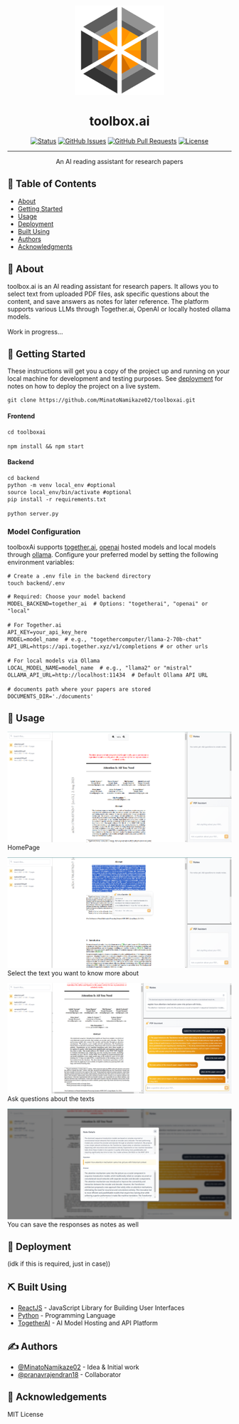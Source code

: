<p align="center">
 <img src="./assets/toolboxai.png" alt="Toolbox.ai Logo" width="200"/>
</p>

<h1 align="center">toolbox.ai</h1>

<div align="center">

[![Status](https://img.shields.io/badge/status-active-success.svg)]()
[![GitHub Issues](https://img.shields.io/github/issues/MinatoNamikaze02/toolboxai.svg)](https://github.com/MinatoNamikaze02/toolboxai/issues)
[![GitHub Pull Requests](https://img.shields.io/github/issues-pr/MinatoNamikaze02/toolboxai.svg)](https://github.com/MinatoNamikaze02/toolboxai/pulls)
[![License](https://img.shields.io/github/license/MinatoNamikaze02/toolboxai.svg)](https://github.com/MinatoNamikaze02/toolboxai/blob/main/LICENSE)


</div>

---

<p align="center"> An AI reading assistant for research papers
    <br> 
</p>

## 📝 Table of Contents

- [About](#about)
- [Getting Started](#getting_started)
- [Usage](#usage)
- [Deployment](#deployment)
- [Built Using](#built_using) <!-- [TODO](../TODO.md) - [Contributing](../CONTRIBUTING.md) -->
- [Authors](#authors)
- [Acknowledgments](#acknowledgement)

## 🧐 About <a name = "about"></a>

toolbox.ai is an AI reading assistant for research papers.
It allows you to select text from uploaded PDF files, ask specific questions about the content, and save answers as notes for later reference.
The platform supports various LLMs through Together.ai, OpenAI or locally hosted ollama models.
<br> 
<br> Work in progress...

## 🏁 Getting Started <a name = "getting_started"></a>

These instructions will get you a copy of the project up and running on your local machine for development and testing purposes. See [deployment](#deployment) for notes on how to deploy the project on a live system.

```
git clone https://github.com/MinatoNamikaze02/toolboxai.git
```

#### Frontend 
```
cd toolboxai

npm install && npm start
```

#### Backend
```
cd backend
python -m venv local_env #optional
source local_env/bin/activate #optional
pip install -r requirements.txt

python server.py
```

### Model Configuration
toolboxAi supports [together.ai](https://api.together.ai/models), [openai](https://platform.openai.com/docs/models) hosted models and local models through [ollama](https://ollama.com/library). Configure your preferred model by setting the following environment variables:

```
# Create a .env file in the backend directory
touch backend/.env
```

```
# Required: Choose your model backend
MODEL_BACKEND=together_ai  # Options: "togetherai", "openai" or "local"

# For Together.ai
API_KEY=your_api_key_here
MODEL=model_name  # e.g., "togethercomputer/llama-2-70b-chat"
API_URL=https://api.together.xyz/v1/completions # or other urls

# For local models via Ollama
LOCAL_MODEL_NAME=model_name  # e.g., "llama2" or "mistral"
OLLAMA_API_URL=http://localhost:11434  # Default Ollama API URL

# documents path where your papers are stored
DOCUMENTS_DIR='./documents'
```
## 🎈 Usage <a name="usage"></a>

![screenshot1](./assets/ss1.png)
HomePage

![screenshot1](./assets/ss2.png)
Select the text you want to know more about

![screenshot1](./assets/ss3.png)
Ask questions about the texts

![screenshot1](./assets/ss4.png)
You can save the responses as notes as well

## 🚀 Deployment <a name = "deployment"></a>

(idk if this is required, just in case))

## ⛏️ Built Using <a name = "built_using"></a>

- [ReactJS](https://react.dev/) - JavaScript Library for Building User Interfaces  
- [Python](https://www.python.org/) - Programming Language  
- [TogetherAI](https://www.together.ai/) - AI Model Hosting and API Platform  


## ✍️ Authors <a name = "authors"></a>

- [@MinatoNamikaze02](https://github.com/MinatoNamikaze02/) - Idea & Initial work
- [@pranavrajendran18](https://github.com/pranavrajendran18) - Collaborator


## 🎉 Acknowledgements <a name = "acknowledgement"></a>

MIT License